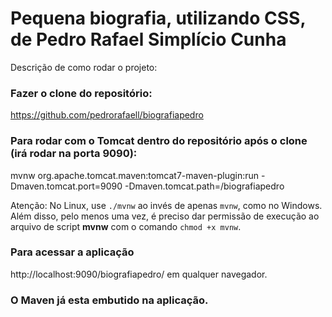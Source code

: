 # Pequena biografia, utilizando CSS, de Pedro Rafael Simplício Cunha

Descrição de como rodar o projeto: 

### Fazer o clone do repositório:

https://github.com/pedrorafaell/biografiapedro

### Para rodar com o Tomcat dentro do repositório após o clone (irá rodar na porta 9090):

mvnw org.apache.tomcat.maven:tomcat7-maven-plugin:run -Dmaven.tomcat.port=9090 -Dmaven.tomcat.path=/biografiapedro

Atenção: No Linux, use `./mvnw` ao invés de apenas `mvnw`, como no Windows. Além disso, pelo menos uma vez, é preciso dar permissão de execução ao arquivo de script **mvnw** com o comando `chmod +x mvnw`.

### Para acessar a aplicação

http://localhost:9090/biografiapedro/ em qualquer navegador.

### O Maven já esta embutido na aplicação.
